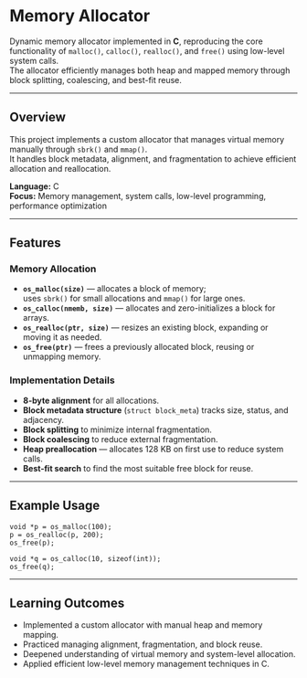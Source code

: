 # Memory Allocator

Dynamic memory allocator implemented in **C**, reproducing the core functionality of `malloc()`, `calloc()`, `realloc()`, and `free()` using low-level system calls.  
The allocator efficiently manages both heap and mapped memory through block splitting, coalescing, and best-fit reuse.

---

## Overview
This project implements a custom allocator that manages virtual memory manually through `sbrk()` and `mmap()`.  
It handles block metadata, alignment, and fragmentation to achieve efficient allocation and reallocation.

**Language:** C  
**Focus:** Memory management, system calls, low-level programming, performance optimization  

---

## Features

### Memory Allocation
- **`os_malloc(size)`** — allocates a block of memory;  
  uses `sbrk()` for small allocations and `mmap()` for large ones.  
- **`os_calloc(nmemb, size)`** — allocates and zero-initializes a block for arrays.  
- **`os_realloc(ptr, size)`** — resizes an existing block, expanding or moving it as needed.  
- **`os_free(ptr)`** — frees a previously allocated block, reusing or unmapping memory.

### Implementation Details
- **8-byte alignment** for all allocations.  
- **Block metadata structure** (`struct block_meta`) tracks size, status, and adjacency.  
- **Block splitting** to minimize internal fragmentation.  
- **Block coalescing** to reduce external fragmentation.  
- **Heap preallocation** — allocates 128 KB on first use to reduce system calls.  
- **Best-fit search** to find the most suitable free block for reuse.  

---

## Example Usage
```
void *p = os_malloc(100);
p = os_realloc(p, 200);
os_free(p);

void *q = os_calloc(10, sizeof(int));
os_free(q);
```
---
## Learning Outcomes
- Implemented a custom allocator with manual heap and memory mapping.  
- Practiced managing alignment, fragmentation, and block reuse.  
- Deepened understanding of virtual memory and system-level allocation.  
- Applied efficient low-level memory management techniques in C.  
